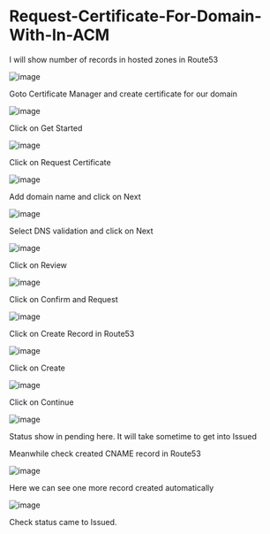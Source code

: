 # Request-Certificate-For-Domain-With-In-ACM

I will show number of records in hosted zones in Route53

![image](https://user-images.githubusercontent.com/58024415/95935585-3442bb00-0df1-11eb-9de3-a2e66204aad6.png)

Goto Certificate Manager and create certificate for our domain

![image](https://user-images.githubusercontent.com/58024415/95937766-1e83c480-0df6-11eb-90f0-dad30a9630c6.png)

Click on Get Started

![image](https://user-images.githubusercontent.com/58024415/95937804-36f3df00-0df6-11eb-873f-80d5925677dc.png)

Click on Request Certificate

![image](https://user-images.githubusercontent.com/58024415/95937885-5c80e880-0df6-11eb-9241-f840562c17d9.png)

Add domain name and click on Next

![image](https://user-images.githubusercontent.com/58024415/95937937-74f10300-0df6-11eb-9adc-e9ebfb31a4b6.png)

Select DNS validation and click on Next

![image](https://user-images.githubusercontent.com/58024415/95937985-8df9b400-0df6-11eb-8a5c-e14efb0b40ae.png)

Click on Review

![image](https://user-images.githubusercontent.com/58024415/95938025-9e119380-0df6-11eb-80f3-8ba087495dfd.png)

Click on Confirm and Request

![image](https://user-images.githubusercontent.com/58024415/95938060-b8e40800-0df6-11eb-9da3-391cbc8ae25d.png)

Click on Create Record in Route53

![image](https://user-images.githubusercontent.com/58024415/95938114-d5804000-0df6-11eb-9675-9b70aa2eeeb5.png)

Click on Create

![image](https://user-images.githubusercontent.com/58024415/95938152-e7fa7980-0df6-11eb-9746-fb0833baf600.png)

Click on Continue

![image](https://user-images.githubusercontent.com/58024415/95938193-fe083a00-0df6-11eb-92c2-b7081604d078.png)

Status show in pending here. It will take sometime to get into Issued

Meanwhile check created CNAME record in Route53

![image](https://user-images.githubusercontent.com/58024415/95938367-5f300d80-0df7-11eb-9232-dd4531fafc3d.png)

Here we can see one more record created automatically

![image](https://user-images.githubusercontent.com/58024415/95938272-27c16100-0df7-11eb-8167-b2a8ab7a4081.png)

Check status came to Issued.
